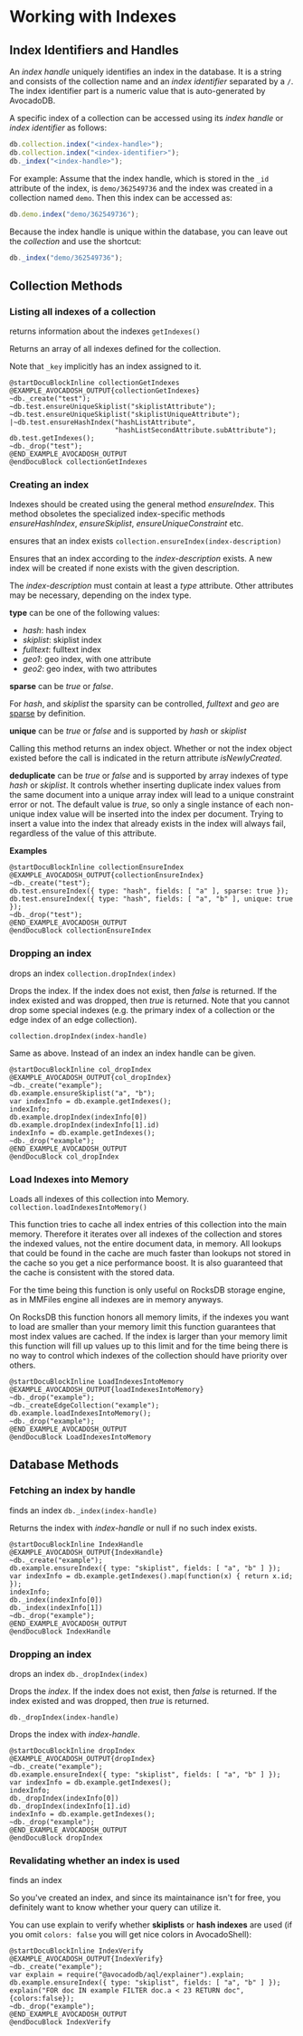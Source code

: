Working with Indexes
====================

Index Identifiers and Handles
-----------------------------

An *index handle* uniquely identifies an index in the database. It is a string and 
consists of the collection name and an *index identifier* separated by a `/`. The 
index identifier part is a numeric value that is auto-generated by AvocadoDB.

A specific index of a collection can be accessed using its *index handle* or
*index identifier* as follows:

```js
db.collection.index("<index-handle>");
db.collection.index("<index-identifier>");
db._index("<index-handle>");
```

For example: Assume that the index handle, which is stored in the `_id`
attribute of the index, is `demo/362549736` and the index was created in a collection
named `demo`. Then this index can be accessed as:

```js
db.demo.index("demo/362549736");
```

Because the index handle is unique within the database, you can leave out the
*collection* and use the shortcut:

```js
db._index("demo/362549736");
```

Collection Methods
------------------

### Listing all indexes of a collection
<!-- avocadod/V8Server/v8-vocindex.cpp -->


returns information about the indexes
`getIndexes()`

Returns an array of all indexes defined for the collection.

Note that `_key` implicitly has an index assigned to it.

    @startDocuBlockInline collectionGetIndexes
    @EXAMPLE_AVOCADOSH_OUTPUT{collectionGetIndexes}
    ~db._create("test");
    ~db.test.ensureUniqueSkiplist("skiplistAttribute");
    ~db.test.ensureUniqueSkiplist("skiplistUniqueAttribute");
    |~db.test.ensureHashIndex("hashListAttribute",
                              "hashListSecondAttribute.subAttribute");
    db.test.getIndexes();
    ~db._drop("test");
    @END_EXAMPLE_AVOCADOSH_OUTPUT
    @endDocuBlock collectionGetIndexes


### Creating an index
Indexes should be created using the general method *ensureIndex*. This
method obsoletes the specialized index-specific methods *ensureHashIndex*,
*ensureSkiplist*, *ensureUniqueConstraint* etc.

<!-- avocadod/V8Server/v8-vocindex.cpp -->


ensures that an index exists
`collection.ensureIndex(index-description)`

Ensures that an index according to the *index-description* exists. A
new index will be created if none exists with the given description.

The *index-description* must contain at least a *type* attribute.
Other attributes may be necessary, depending on the index type.

**type** can be one of the following values:
- *hash*: hash index
- *skiplist*: skiplist index
- *fulltext*: fulltext index
- *geo1*: geo index, with one attribute
- *geo2*: geo index, with two attributes

**sparse** can be *true* or *false*.

For *hash*, and *skiplist* the sparsity can be controlled, *fulltext* and *geo*
are [sparse](WhichIndex.md) by definition.

**unique** can be *true* or *false* and is supported by *hash* or *skiplist*

Calling this method returns an index object. Whether or not the index
object existed before the call is indicated in the return attribute
*isNewlyCreated*.

**deduplicate** can be *true* or *false* and is supported by array indexes of
type *hash* or *skiplist*. It controls whether inserting duplicate index values 
from the same document into a unique array index will lead to a unique constraint
error or not. The default value is *true*, so only a single instance of each
non-unique index value will be inserted into the index per document. Trying to
insert a value into the index that already exists in the index will always fail,
regardless of the value of this attribute.


**Examples**


    @startDocuBlockInline collectionEnsureIndex
    @EXAMPLE_AVOCADOSH_OUTPUT{collectionEnsureIndex}
    ~db._create("test");
    db.test.ensureIndex({ type: "hash", fields: [ "a" ], sparse: true });
    db.test.ensureIndex({ type: "hash", fields: [ "a", "b" ], unique: true });
    ~db._drop("test");
    @END_EXAMPLE_AVOCADOSH_OUTPUT
    @endDocuBlock collectionEnsureIndex



### Dropping an index
<!-- avocadod/V8Server/v8-vocindex.cpp -->


drops an index
`collection.dropIndex(index)`

Drops the index. If the index does not exist, then *false* is
returned. If the index existed and was dropped, then *true* is
returned. Note that you cannot drop some special indexes (e.g. the primary
index of a collection or the edge index of an edge collection).

`collection.dropIndex(index-handle)`

Same as above. Instead of an index an index handle can be given.

    @startDocuBlockInline col_dropIndex
    @EXAMPLE_AVOCADOSH_OUTPUT{col_dropIndex}
    ~db._create("example");
    db.example.ensureSkiplist("a", "b");
    var indexInfo = db.example.getIndexes();
    indexInfo;
    db.example.dropIndex(indexInfo[0])
    db.example.dropIndex(indexInfo[1].id)
    indexInfo = db.example.getIndexes();
    ~db._drop("example");
    @END_EXAMPLE_AVOCADOSH_OUTPUT
    @endDocuBlock col_dropIndex


### Load Indexes into Memory
<!-- avocadod/V8Server/v8-vocindex.cpp -->


Loads all indexes of this collection into Memory.
`collection.loadIndexesIntoMemory()`

This function tries to cache all index entries
of this collection into the main memory.
Therefore it iterates over all indexes of the collection
and stores the indexed values, not the entire document data,
in memory.
All lookups that could be found in the cache are much faster
than lookups not stored in the cache so you get a nice performance boost.
It is also guaranteed that the cache is consistent with the stored data.

For the time being this function is only useful on RocksDB storage engine,
as in MMFiles engine all indexes are in memory anyways.

On RocksDB this function honors all memory limits, if the indexes you want
to load are smaller than your memory limit this function guarantees that most
index values are cached.
If the index is larger than your memory limit this function will fill up values
up to this limit and for the time being there is no way to control which indexes
of the collection should have priority over others.

    @startDocuBlockInline LoadIndexesIntoMemory
    @EXAMPLE_AVOCADOSH_OUTPUT{loadIndexesIntoMemory}
    ~db._drop("example");
    ~db._createEdgeCollection("example");
    db.example.loadIndexesIntoMemory();
    ~db._drop("example");
    @END_EXAMPLE_AVOCADOSH_OUTPUT
    @endDocuBlock LoadIndexesIntoMemory

Database Methods
----------------

### Fetching an index by handle
<!-- js/server/modules/@avocadodb/avocado-database.js -->


finds an index
`db._index(index-handle)`

Returns the index with *index-handle* or null if no such index exists.

    @startDocuBlockInline IndexHandle
    @EXAMPLE_AVOCADOSH_OUTPUT{IndexHandle}
    ~db._create("example");
    db.example.ensureIndex({ type: "skiplist", fields: [ "a", "b" ] });
    var indexInfo = db.example.getIndexes().map(function(x) { return x.id; });
    indexInfo;
    db._index(indexInfo[0])
    db._index(indexInfo[1])
    ~db._drop("example");
    @END_EXAMPLE_AVOCADOSH_OUTPUT
    @endDocuBlock IndexHandle


### Dropping an index
<!-- js/server/modules/@avocadodb/avocado-database.js -->


drops an index
`db._dropIndex(index)`

Drops the *index*.  If the index does not exist, then *false* is
returned. If the index existed and was dropped, then *true* is
returned.

`db._dropIndex(index-handle)`

Drops the index with *index-handle*.

    @startDocuBlockInline dropIndex
    @EXAMPLE_AVOCADOSH_OUTPUT{dropIndex}
    ~db._create("example");
    db.example.ensureIndex({ type: "skiplist", fields: [ "a", "b" ] });
    var indexInfo = db.example.getIndexes();
    indexInfo;
    db._dropIndex(indexInfo[0])
    db._dropIndex(indexInfo[1].id)
    indexInfo = db.example.getIndexes();
    ~db._drop("example");
    @END_EXAMPLE_AVOCADOSH_OUTPUT
    @endDocuBlock dropIndex


### Revalidating whether an index is used
<!-- js/server/modules/@avocadodb/avocado-database.js -->


finds an index

So you've created an index, and since its maintainance isn't for free,
you definitely want to know whether your query can utilize it.

You can use explain to verify whether **skiplists** or **hash indexes** are 
used (if you omit `colors: false` you will get nice colors in AvocadoShell):

    @startDocuBlockInline IndexVerify
    @EXAMPLE_AVOCADOSH_OUTPUT{IndexVerify}
    ~db._create("example");
    var explain = require("@avocadodb/aql/explainer").explain;
    db.example.ensureIndex({ type: "skiplist", fields: [ "a", "b" ] });
    explain("FOR doc IN example FILTER doc.a < 23 RETURN doc", {colors:false});
    ~db._drop("example");
    @END_EXAMPLE_AVOCADOSH_OUTPUT
    @endDocuBlock IndexVerify


